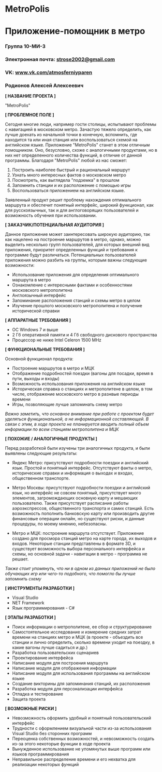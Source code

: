# MetroPolis
# Приложение-помощник в метро

### Группа 10-МИ-3
### Электронная почта: strose2002@gmail.com
### VK: www.vk.com/atmosferniyparen
### Родионов Алексей Алексеевич

**[ НАЗВАНИЕ ПРОЕКТА ]**

"MetroPolis"

**[ ПРОБЛЕМНОЕ ПОЛЕ ]**

Сегодня многие люди, например гости столицы, испытывают проблемы с навигацией в московском метро. Зачастую тяжело определить, как лучше доехать из начальной точки в конечную, вспомнить, где находится та или иная станция или воспользоваться схемой на английском языке. Приложение "MetroPolis" станет в этом отличным помощником. Оно, безусловно, схоже с аналогичными продуктами, но в них нет определенного количества функций, в отличие от данной программы. Благодаря "MetroPolis" любой из нас сможет: 

1) Построить наиболее быстрый и рациональный маршрут
2) Узнать много интересных фактов о московском метро
3) Посмотреть, как выглядела "подземка" в прошлом
4) Запомнить станции и их расположение с помощью игры
5) Воспользоваться приложением на английском языке. 

Заявленный продукт решит проблему нахождения оптимального маршрута и обеспечит понятный интерфейс, широкий функционал, как для русскоязычных, так и для англоговорящих пользователей и возможность обучения при использовании.

**[ ЗАКАЗЧИК/ПОТЕНЦИАЛЬНАЯ АУДИТОРИЯ ]**

Данное приложение может заинтересовать широкую аудиторию, так как нацелено на построение маршрутов в метро, однако, можно выделить 
несколько групп пользователей, для которых внешний вид приложения, приоритет определенных функций и требования к программе будут 
различаться. Потенциальных пользователей приложения можно разбить на группы, которым важны следующие возможности:
* Использование приложения для определения оптимального маршрута в метро
* Ознакомление с интересными фактами и особенностями московского метрополитена
* Англоязычный интерфейс
* Запоминание расположения станций и схемы метро в целом
* Изучение прошлого московского метрополитена и получение исторической справки

**[ АППАРАТНЫЕ ТРЕБОВАНИЯ ]** 

* ОС Windows 7 и выше
* 2 Гб оперативной памяти и 4 Гб свободного дискового пространства 
* Процессор не ниже Intel Celeron 1500 MHz

**[ ФУНКЦИОНАЛЬНЫЕ ТРЕБОВАНИЯ ]**

Основной функционал продукта:
* Построение маршрутов в метро и МЦК
* Отображение подробностей поездки (вагоны для посадки, время в пути, выходы и входы)
* Возможность использования приложения на английском языке
* Историческая справка о станциях и метрополитене в целом, в том числе, отображение московского метро в разнвые периоды времени
* Игры, позволяющие лучше запоминать схему метро

_Важно заметить, что основное внимание при работе с проектом будет уделяться функциональной, а не информационной составляющей. В связи с этим, в ходе проекта не планируется вводить полный объем информации по всем станциям метрополитена и МЦК_

**[ ПОХОЖИЕ / АНАЛОГИЧНЫЕ ПРОДУКТЫ ]**

Перед разработкой были изучены три аналогичных продукта, и были выявлены следующие результаты:

* Яндекс Метро: присутствуют подробности поездки и английский язык. Простой и понятный интерфейс. Отсутствуют факты о метро, исторические справки и информация о выходах и входах, общественном транспорте. 

* Метро Москвы: присутствуют подробности поездки и английский язык, но интерфейс не совсем понятный, присутствует много элементов, загромождающих основную карту и мешающих пользователю. Также присутствует расписание работы аэроэкспрессов, общественного транспорта и самих станций. Есть возможность пополнить банковскую карту или производить другие финансовые операции онлайн, но существуют риски, и данные процедуры, по моему мнению, небезопасны.

* Метро и МЦК: построение маршрута отсутствует. Приложение создано для просмора станций метро на карте города, их выходов и входов. Некоторые станции представлены в формате 3D, и существует возможность выбора персонального интерфейса и схемы, но основной задачи - навигации в метро - программа не решает.

_Также стоит упомянуть, что ни в одном из данных приложений не было обучающих игр или чего-то подобного, что помогло бы лучше 
запомнить схему_

**[ ИНСТРУМЕНТЫ РАЗРАБОТКИ ]**

* Visual Studio
* NET Framework 
* Язык программирования - C#

**[ ЭТАПЫ РАЗРАБОТКИ ]**

* Поиск информации о метрополитене, ее сбор и структурирование
* Самостоятельное исследование и измерение средних затрат времени на станциях метро и МЦК (в проекте - объездить все станции и лично определить, сколько времени уходит на поездку, в какие вагоны лучше садиться и др.)
* Разработка пользовательских сценариев
* Проектирование интерфейса
* Написание модуля для построения маршрута
* Написание модуля для отображения информации
* Написание модуля для использования программы на английском языке
* Создание викторины для запоминания станций, их расположения
* Разработка модуля для персонализации интерфейса
* Отладка и тестирование
* Защита проекта

**[ ВОЗМОЖНЫЕ РИСКИ ]**

* Невозможность оформить удобный и понятный пользовательский интерфейс 
* Трудности с оформлением визуальной части из-за использования Visual Studio без сторонних программ
* Переоценка собственных возможностей, и невозможность создать из-за этого некоторые функции в ходе проекта
* Вынужденное использование не упомянутых выше программ или языков программирования
* Неправильное распределение времени и его нехватка для реализации некоторых функций
